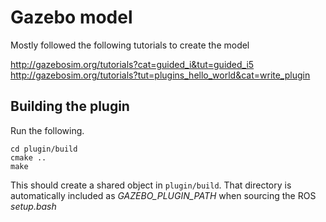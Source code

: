 # Gazebo model
Mostly followed the following tutorials to create the model

http://gazebosim.org/tutorials?cat=guided_i&tut=guided_i5
http://gazebosim.org/tutorials?tut=plugins_hello_world&cat=write_plugin

## Building the plugin

Run the following.

```
cd plugin/build
cmake ..
make
```

This should create a shared object in `plugin/build`. That directory is automatically included as _GAZEBO\_PLUGIN\_PATH_ when sourcing the ROS _setup.bash_


